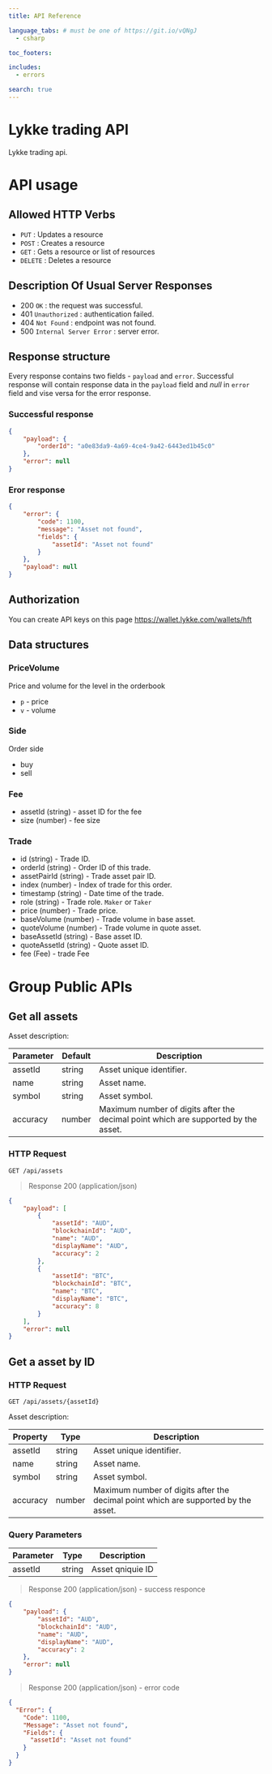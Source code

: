 ```yaml
---
title: API Reference

language_tabs: # must be one of https://git.io/vQNgJ
  - csharp

toc_footers:

includes:
  - errors

search: true
---
```


# Lykke trading API

Lykke trading api.

# API usage

## Allowed HTTP Verbs
- `PUT` : Updates a resource 
- `POST` : Creates a resource
- `GET` : Gets a resource or list of resources
- `DELETE` : Deletes a resource

## Description Of Usual Server Responses
- 200 `OK` : the request was successful.
- 401 `Unauthorized` : authentication failed.
- 404 `Not Found` : endpoint was not found.
- 500 `Internal Server Error` : server error.

## Response structure

Every response contains two fields - `payload` and `error`. Successful response will contain response data in the `payload` field and *null* in `error` field and vise versa for the error response.

### Successful response

```json
{
    "payload": {
        "orderId": "a0e83da9-4a69-4ce4-9a42-6443ed1b45c0"
    },
    "error": null
}
```

### Eror response

```json
{
    "error": {
        "code": 1100,
        "message": "Asset not found",
        "fields": {
            "assetId": "Asset not found"
        }
    },
    "payload": null
}
```

## Authorization

You can create API keys on this page https://wallet.lykke.com/wallets/hft

## Data structures

### PriceVolume
Price and volume for the level in the orderbook
+ `p` - price
+ `v` - volume

### Side
Order side
+ buy
+ sell

### Fee
+ assetId (string) - asset ID for the fee
+ size (number) - fee size

### Trade
+ id (string) - Trade ID.
+ orderId (string) - Order ID of this trade.
+ assetPairId (string) - Trade asset pair ID.
+ index (number) - Index of trade for this order.
+ timestamp (string) - Date time of the trade.
+ role (string) - Trade role. `Maker` or `Taker`
+ price (number) - Trade price.
+ baseVolume (number) - Trade volume in base asset.
+ quoteVolume (number) - Trade volume in quote asset.
+ baseAssetId (string) - Base asset ID.
+ quoteAssetId (string) - Quote asset ID.
+ fee (Fee) - trade Fee

# Group Public APIs

## Get all assets

Asset description:

Parameter | Default | Description
--------- | ------- | -----------
assetId | string | Asset unique identifier.
name | string | Asset name.
symbol | string | Asset symbol.
accuracy | number | Maximum number of digits after the decimal point which are supported by the asset.

### HTTP Request

`GET /api/assets`

> Response 200 (application/json)

```json
{
    "payload": [
        {
            "assetId": "AUD",
            "blockchainId": "AUD",
            "name": "AUD",
            "displayName": "AUD",
            "accuracy": 2
        },
        {
            "assetId": "BTC",
            "blockchainId": "BTC",
            "name": "BTC",
            "displayName": "BTC",
            "accuracy": 8
        }
    ],
    "error": null
}
```

## Get a asset by ID

### HTTP Request

`GET /api/assets/{assetId}`

Asset description:

Property | Type | Description
-------- | ---- | -----------
assetId | string | Asset unique identifier.
name | string | Asset name.
symbol | string | Asset symbol.
accuracy | number | Maximum number of digits after the decimal point which are supported by the asset.

### Query Parameters

Parameter | Type | Description
--------- | ---- | -----------
assetId | string | Asset qniquie ID

> Response 200 (application/json) - success responce

```json
{
    "payload": {
        "assetId": "AUD",
        "blockchainId": "AUD",
        "name": "AUD",
        "displayName": "AUD",
        "accuracy": 2
    },
    "error": null
}
```

> Response 200 (application/json) - error code
```json
{
  "Error": {
    "Code": 1100,
    "Message": "Asset not found",
    "Fields": {
      "assetId": "Asset not found"
    }
  }
}
```


